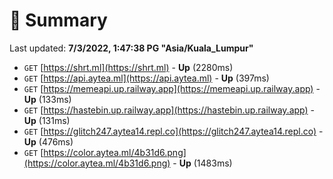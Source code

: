 # 📖 Summary
Last updated: **7/3/2022, 1:47:38 PG "Asia/Kuala_Lumpur"**

- `GET` [https://shrt.ml](https://shrt.ml) - **Up** (2280ms)
- `GET` [https://api.aytea.ml](https://api.aytea.ml) - **Up** (397ms)
- `GET` [https://memeapi.up.railway.app](https://memeapi.up.railway.app) - **Up** (133ms)
- `GET` [https://hastebin.up.railway.app](https://hastebin.up.railway.app) - **Up** (131ms)
- `GET` [https://glitch247.aytea14.repl.co](https://glitch247.aytea14.repl.co) - **Up** (476ms)
- `GET` [https://color.aytea.ml/4b31d6.png](https://color.aytea.ml/4b31d6.png) - **Up** (1483ms)
